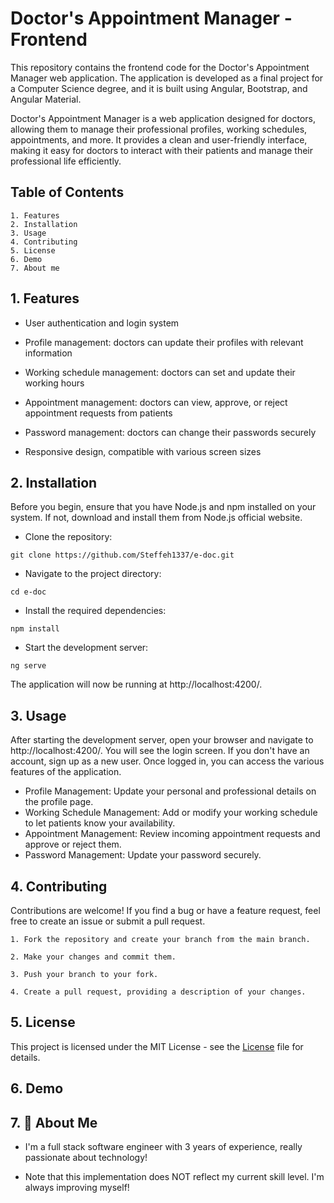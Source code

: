 # Doctor's Appointment Manager - Frontend

This repository contains the frontend code for the Doctor's Appointment Manager web application. The application is developed as a final project for a Computer Science degree, and it is built using Angular, Bootstrap, and Angular Material.

Doctor's Appointment Manager is a web application designed for doctors, allowing them to manage their professional profiles, working schedules, appointments, and more. It provides a clean and user-friendly interface, making it easy for doctors to interact with their patients and manage their professional life efficiently.

## Table of Contents
    1. Features
    2. Installation
    3. Usage
    4. Contributing
    5. License
    6. Demo
    7. About me

## 1. Features
- User authentication and login system

- Profile management: doctors can update their profiles with relevant information

- Working schedule management: doctors can set and update their working hours

- Appointment management: doctors can view, approve, or reject appointment requests from patients

- Password management: doctors can change their passwords securely

- Responsive design, compatible with various screen sizes

## 2. Installation

Before you begin, ensure that you have Node.js and npm installed on your system. If not, download and install them from Node.js official website.

- Clone the repository:
```
git clone https://github.com/Steffeh1337/e-doc.git
```

- Navigate to the project directory:
```
cd e-doc
```

- Install the required dependencies:
```
npm install
```

- Start the development server:
```
ng serve
```

The application will now be running at http://localhost:4200/.

## 3. Usage
After starting the development server, open your browser and navigate to http://localhost:4200/. You will see the login screen. If you don't have an account, sign up as a new user. Once logged in, you can access the various features of the application.

- Profile Management: Update your personal and professional details on the profile page.
- Working Schedule Management: Add or modify your working schedule to let patients know your availability.
- Appointment Management: Review incoming appointment requests and approve or reject them.
- Password Management: Update your password securely.

## 4. Contributing
Contributions are welcome! If you find a bug or have a feature request, feel free to create an issue or submit a pull request.

    1. Fork the repository and create your branch from the main branch.

    2. Make your changes and commit them.

    3. Push your branch to your fork.

    4. Create a pull request, providing a description of your changes.

## 5. License
This project is licensed under the MIT License - see the [License](https://choosealicense.com/licenses/mit/) file for details.

## 6. Demo


## 7. 🚀 About Me
- I'm a full stack software engineer with 3 years of experience, really passionate about technology!

- Note that this implementation does NOT reflect my current skill level. I'm always improving myself!
